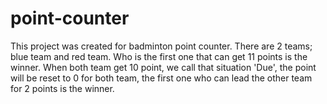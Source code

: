 # point-counter

This project was created for badminton point counter.
There are 2 teams; blue team and red team.
Who is the first one that can get 11 points is the winner.
When both team get 10 point, we call that situation 'Due', the point will be reset to 0 for both team, the first one who can lead the other team for 2 points is the winner. 
